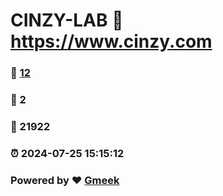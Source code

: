 # CINZY-LAB :link: https://www.cinzy.com 
### :page_facing_up: [12](https://www.cinzy.com/tag.html) 
### :speech_balloon: 2 
### :hibiscus: 21922 
### :alarm_clock: 2024-07-25 15:15:12 
### Powered by :heart: [Gmeek](https://github.com/Meekdai/Gmeek)
